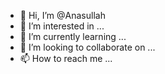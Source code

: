- 👋 Hi, I’m @Anasullah
- 👀 I’m interested in ...
- 🌱 I’m currently learning ...
- 💞️ I’m looking to collaborate on ...
- 📫 How to reach me ...

<!---
Anasullah/Anasullah is a ✨ special ✨ repository because its `README.md` (this file) appears on your GitHub profile.
You can click the Preview link to take a look at your changes.
--->
